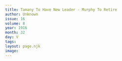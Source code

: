 ```yaml
---
title: Tamany To Have New Leader - Murphy To Retire
author: Unknown
issue: 16
volume: 8
year: 1916
month: 32
day: V
tags:
layout: page.njk
image:
---
```





